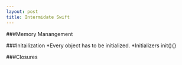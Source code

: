 ```yaml
---
layout: post
title: Intermidate Swift
---
```


###Memory Manangement


###Initailization
*Every object has to be initialized.
*Initializers
  init(){}

###Closures